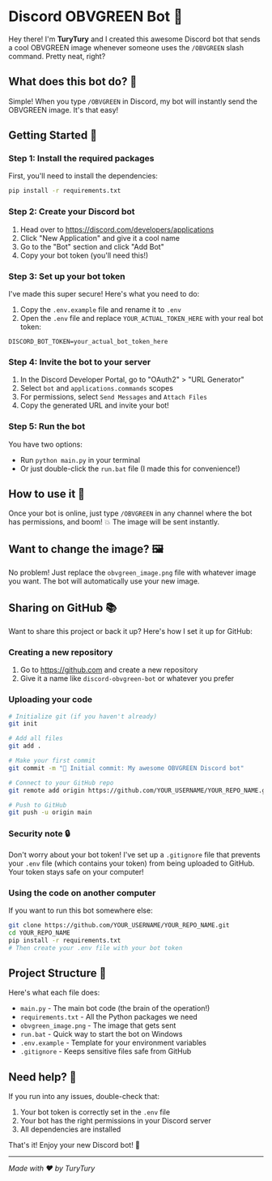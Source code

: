 # Discord OBVGREEN Bot 🤖

Hey there! I'm **TuryTury** and I created this awesome Discord bot that sends a cool OBVGREEN image whenever someone uses the `/OBVGREEN` slash command. Pretty neat, right?

## What does this bot do? 🎯

Simple! When you type `/OBVGREEN` in Discord, my bot will instantly send the OBVGREEN image. It's that easy!

## Getting Started 🚀

### Step 1: Install the required packages
First, you'll need to install the dependencies:
```bash
pip install -r requirements.txt
```

### Step 2: Create your Discord bot
1. Head over to https://discord.com/developers/applications
2. Click "New Application" and give it a cool name
3. Go to the "Bot" section and click "Add Bot"
4. Copy your bot token (you'll need this!)

### Step 3: Set up your bot token
I've made this super secure! Here's what you need to do:
1. Copy the `.env.example` file and rename it to `.env`
2. Open the `.env` file and replace `YOUR_ACTUAL_TOKEN_HERE` with your real bot token:
```
DISCORD_BOT_TOKEN=your_actual_bot_token_here
```

### Step 4: Invite the bot to your server
1. In the Discord Developer Portal, go to "OAuth2" > "URL Generator"
2. Select `bot` and `applications.commands` scopes
3. For permissions, select `Send Messages` and `Attach Files`
4. Copy the generated URL and invite your bot!

### Step 5: Run the bot
You have two options:
- Run `python main.py` in your terminal
- Or just double-click the `run.bat` file (I made this for convenience!)

## How to use it 💬

Once your bot is online, just type `/OBVGREEN` in any channel where the bot has permissions, and boom! 💥 The image will be sent instantly.

## Want to change the image? 🖼️

No problem! Just replace the `obvgreen_image.png` file with whatever image you want. The bot will automatically use your new image.

## Sharing on GitHub 📚

Want to share this project or back it up? Here's how I set it up for GitHub:

### Creating a new repository
1. Go to https://github.com and create a new repository
2. Give it a name like `discord-obvgreen-bot` or whatever you prefer

### Uploading your code
```bash
# Initialize git (if you haven't already)
git init

# Add all files
git add .

# Make your first commit
git commit -m "🎉 Initial commit: My awesome OBVGREEN Discord bot"

# Connect to your GitHub repo
git remote add origin https://github.com/YOUR_USERNAME/YOUR_REPO_NAME.git

# Push to GitHub
git push -u origin main
```

### Security note 🔒
Don't worry about your bot token! I've set up a `.gitignore` file that prevents your `.env` file (which contains your token) from being uploaded to GitHub. Your token stays safe on your computer!

### Using the code on another computer
If you want to run this bot somewhere else:
```bash
git clone https://github.com/YOUR_USERNAME/YOUR_REPO_NAME.git
cd YOUR_REPO_NAME
pip install -r requirements.txt
# Then create your .env file with your bot token
```

## Project Structure 📁

Here's what each file does:
- `main.py` - The main bot code (the brain of the operation!)
- `requirements.txt` - All the Python packages we need
- `obvgreen_image.png` - The image that gets sent
- `run.bat` - Quick way to start the bot on Windows
- `.env.example` - Template for your environment variables
- `.gitignore` - Keeps sensitive files safe from GitHub

## Need help? 🤝

If you run into any issues, double-check that:
1. Your bot token is correctly set in the `.env` file
2. Your bot has the right permissions in your Discord server
3. All dependencies are installed

That's it! Enjoy your new Discord bot! 🎉

---
*Made with ❤️ by TuryTury*